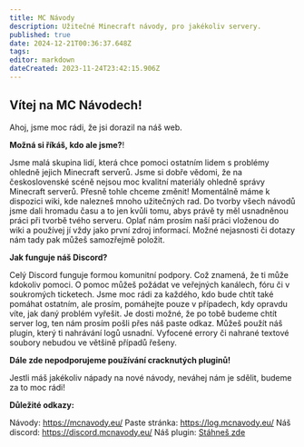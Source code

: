 ```yaml
---
title: MC Návody
description: Užitečné Minecraft návody, pro jakékoliv servery.
published: true
date: 2024-12-21T00:36:37.648Z
tags: 
editor: markdown
dateCreated: 2023-11-24T23:42:15.906Z
---
```


## Vítej na MC Návodech!

Ahoj, jsme moc rádi, že jsi dorazil na náš web.

**Možná si říkáš, kdo ale jsme?**!

Jsme malá skupina lidí, která chce pomoci ostatním lidem s problémy ohledně jejich Minecraft serverů. Jsme si dobře vědomi, že na československé scéně nejsou moc kvalitní materiály ohledně správy Minecraft serverů. Přesně tohle chceme změnit! Momentálně máme k dispozici wiki, kde nalezneš mnoho užitečných rad.
Do tvorby všech návodů jsme dali hromadu času a to jen kvůli tomu, abys právě ty měl usnadněnou práci při tvorbě tvého serveru. Oplať nám prosím naší práci vloženou do wiki a používej jí vždy jako první zdroj informací. Možné nejasnosti či dotazy nám tady pak můžeš samozřejmě položit.

**Jak funguje náš Discord?**

Celý Discord funguje formou komunitní podpory. Což znamená, že ti může kdokoliv pomoci. O pomoc můžeš požádat ve veřejných kanálech, fóru či v soukromých ticketech. Jsme moc rádi za každého, kdo bude chtít také pomáhat ostatním, ale prosím, pomáhejte pouze v případech, kdy opravdu víte, jak daný problém vyřešit.
Je dosti možné, že po tobě budeme chtít server log, ten nám prosím pošli přes náš paste odkaz. Můžeš použít náš plugin, který ti nahrávání logů usnadní. Vyfocené errory či nahrané textové soubory nebudou ve většině případů řešeny.

**Dále zde nepodporujeme používání cracknutých pluginů!**

Jestli máš jakékoliv nápady na nové návody, neváhej nám je sdělit, budeme za to moc rádi!

**Důležité odkazy:**

Návody: https://mcnavody.eu/
Paste stránka: https://log.mcnavody.eu/
Náš discord: https://discord.mcnavody.eu/
Náš plugin: [Stáhneš zde](https://github.com/Fejby/MCNavody-plugin/releases/)
<br>
<div id="kofi-button-container"></div>

